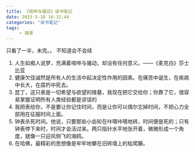 ```yaml
---
title: 《喧哗与骚动》读书笔记
date: 2015-5-18 16:32:44
categories: "读书笔记"
tags:
     - 摘录
---
```

只看了一半，未完。。 不知道会不会续
<!-- more -->
1.	人生如痴人说梦，充满着喧哗与骚动，却没有任何意义。——《麦克白》莎士比亚
2.	健康欠佳诚然是所有人的生活中起决定性作用的因素。在痛苦中诞生，在疾病中长大，在腐朽中死去。
3.	昆丁，这只表是一切希望与欲望的陵墓，我现在把它交给你；你靠了它，很容易掌握证明所有人类经验都是谬误的
4.	我把表给你，不是要让你记住时间，而是让你可以偶尔忘掉时间，不把心力全部用在征服时间上面。
5.	钟表杀死时间。他说，只要那些小齿轮在咔嗒咔嗒地转，时间便是死的；只有钟表停下来时，时间才会活过来。两只指针水平地张开着，微微形成一个角度，就像一只迎风侧飞的海鸥。
6.	在哈佛，最精彩的思想像是牢牢地攀在旧砖墙上的枯爬藤。
